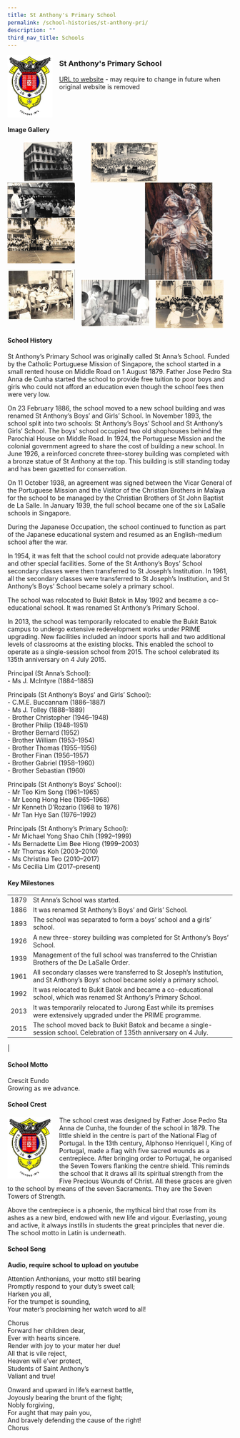 ```yaml
---
title: St Anthony's Primary School
permalink: /school-histories/st-anthony-pri/
description: ""
third_nav_title: Schools
---
```

<img src="/images/stanthonypri1.jpg" style="width:20%;margin-right:15px;" align = "left">

### **St Anthony's Primary School**
[URL to website](https://stanthonyspri.moe.edu.sg/) - may require to change in future when original website is removed

<br clear="left">

#### **Image Gallery**

<p><a href="/images/stanthonypri2.jpg">  
<img src="/images/stanthonypri2.jpg" style="width:22%;margin-right:40px;margin-left:35px;" align = "left">
</a></p>

<p><a href="/images/stanthonypri3.jpg">  
<img src="/images/stanthonypri3.jpg" style="width:30%;margin-right:15px;" align = "left">
</a></p>

<p><a href="/images/stanthonypri4.jpg">  
<img src="/images/stanthonypri4.jpg" style="width:30%;margin-right:45px;" align = "right">
</a></p>

<p><a href="/images/stanthonypri5.jpg">  
<img src="/images/stanthonypri5.jpg" style="width:30%;margin-right:15px;" align = "left">
</a></p>

<p><a href="/images/stanthonypri6.jpg">  
<img src="/images/stanthonypri6.jpg" style="width:30%;margin-right:15px;" align = "left">
</a></p>

<br clear="left">

<p><a href="/images/stanthonypri7.jpg">  
<img src="/images/stanthonypri7.jpg" style="width:30%;margin-right:15px;" align = "left">
</a></p>

<p><a href="/images/stanthonypri8.jpg">  
<img src="/images/stanthonypri8.jpg" style="width:30%;margin-right:15px;" align = "left">
</a></p>

<p><a href="/images/stanthonypri9.jpg">  
<img src="/images/stanthonypri9.jpg" style="width:30%;margin-right:15px;" align = "left">
</a></p>

<br clear="left">

#### **School History**
St Anthony’s Primary School was originally called St Anna’s School. Funded by the Catholic Portuguese Mission of Singapore, the school started in a small rented house on Middle Road on 1 August 1879. Father Jose Pedro Sta Anna de Cunha started the school to provide free tuition to poor boys and girls who could not afford an education even though the school fees then were very low.

On 23 February 1886, the school moved to a new school building and was renamed St Anthony’s Boys’ and Girls’ School. In November 1893, the school split into two schools: St Anthony’s Boys’ School and St Anthony’s Girls’ School. The boys’ school occupied two old shophouses behind the Parochial House on Middle Road. In 1924, the Portuguese Mission and the colonial government agreed to share the cost of building a new school. In June 1926, a reinforced concrete three-storey building was completed with a bronze statue of St Anthony at the top. This building is still standing today and has been gazetted for conservation.

On 11 October 1938, an agreement was signed between the Vicar General of the Portuguese Mission and the Visitor of the Christian Brothers in Malaya for the school to be managed by the Christian Brothers of St John Baptist de La Salle. In January 1939, the full school became one of the six LaSalle schools in Singapore.  
  
During the Japanese Occupation, the school continued to function as part of the Japanese educational system and resumed as an English-medium school after the war.  
  
In 1954, it was felt that the school could not provide adequate laboratory and other special facilities. Some of the St Anthony’s Boys’ School secondary classes were then transferred to St Joseph’s Institution. In 1961, all the secondary classes were transferred to St Joseph’s Institution, and St Anthony’s Boys’ School became solely a primary school.

The school was relocated to Bukit Batok in May 1992 and became a co-educational school. It was renamed St Anthony’s Primary School.

In 2013, the school was temporarily relocated to enable the Bukit Batok campus to undergo extensive redevelopment works under PRIME upgrading. New facilities included an indoor sports hall and two additional levels of classrooms at the existing blocks. This enabled the school to operate as a single-session school from 2015. The school celebrated its 135th anniversary on 4 July 2015.

Principal (St Anna’s School):<br>
\- Ms J. McIntyre (1884–1885)

Principals (St Anthony’s Boys’ and Girls’ School):<br>
\- C.M.E. Buccannam (1886–1887)<br>
\- Ms J. Tolley (1888–1889)<br>
\- Brother Christopher (1946–1948)<br>
\- Brother Philip (1948–1951)<br>
\- Brother Bernard (1952)<br>
\- Brother William (1953–1954)<br>
\- Brother Thomas (1955–1956)<br>
\- Brother Finan (1956–1957)<br>
\- Brother Gabriel (1958–1960)<br>
\- Brother Sebastian (1960)

Principals (St Anthony’s Boys’ School):<br>
\- Mr Teo Kim Song (1961–1965)<br>
\- Mr Leong Hong Hee (1965–1968)<br>
\- Mr Kenneth D’Rozario (1968 to 1976)<br>
\- Mr Tan Hye San (1976–1992)

Principals (St Anthony’s Primary School):<br>
\- Mr Michael Yong Shao Chih (1992–1999)<br>
\- Ms Bernadette Lim Bee Hiong (1999–2003)<br>
\- Mr Thomas Koh (2003–2010)<br>
\- Ms Christina Teo (2010–2017)<br>
\- Ms Cecilia Lim (2017–present)

#### **Key Milestones**

|  |  |
|:---:|---|
| 1879 | St Anna’s School was started. |
| 1886 | It was renamed St Anthony’s Boys’ and Girls’ School. |
| 1893 | The school was separated to form a boys’ school and a girls’ school. |
| 1926 | A new three-storey building was completed for St Anthony’s Boys’ School. |
| 1939 | Management of the full school was transferred to the Christian Brothers of the De LaSalle Order. |
| 1961 | All secondary classes were transferred to St Joseph’s Institution, and St Anthony’s Boys’ school became solely a primary school. |
| 1992 | It was relocated to Bukit Batok and became a co-educational school, which was renamed St Anthony’s Primary School. |
| 2013 | It was temporarily relocated to Jurong East while its premises were extensively upgraded under the PRIME programme. |
| 2015 | The school moved back to Bukit Batok and became a single-session school. Celebration of 135th anniversary on 4 July. |
|

#### **School Motto**
Crescit Eundo<br>
Growing as we advance.

#### **School Crest**
<img src="/images/stanthonypri1.jpg" style="width:20%;margin-right:15px;" align = "left">

The school crest was designed by Father Jose Pedro Sta Anna de Cunha, the founder of the school in 1879. The little shield in the centre is part of the National Flag of Portugal. In the 13th century, Alphonso Henriquel I, King of Portugal, made a flag with five sacred wounds as a centrepiece. After bringing order to Portugal, he organised the Seven Towers flanking the centre shield. This reminds the school that it draws all its spiritual strength from the Five Precious Wounds of Christ. All these graces are given to the school by means of the seven Sacraments. They are the Seven Towers of Strength.  
  
Above the centrepiece is a phoenix, the mythical bird that rose from its ashes as a new bird, endowed with new life and vigour. Everlasting, young and active, it always instills in students the great principles that never die. The school motto in Latin is underneath.

#### **School Song**
**Audio, require school to upload on youtube**

Attention Anthonians, your motto still bearing<br>
Promptly respond to your duty’s sweet call;<br>
Harken you all,<br>
For the trumpet is sounding,<br>
Your mater’s proclaiming her watch word to all!

Chorus<br>
Forward her children dear,<br>
Ever with hearts sincere.<br>
Render with joy to your mater her due!<br>
All that is vile reject,<br>
Heaven will e’ver protect,<br>
Students of Saint Anthony’s<br>
Valiant and true!

Onward and upward in life’s earnest battle,<br>
Joyously bearing the brunt of the fight;<br>
Nobly forgiving,<br>
For aught that may pain you,<br>
And bravely defending the cause of the right!<br>
Chorus